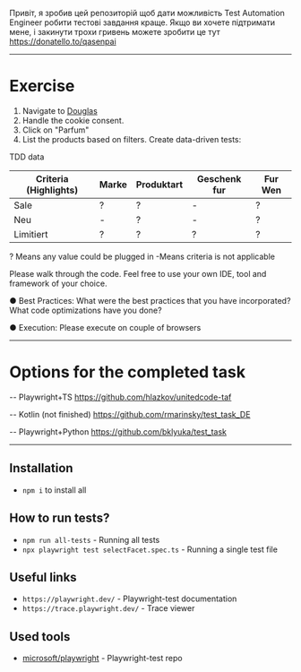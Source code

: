 Привіт, я зробив цей репозиторій щоб дати можливість Test Automation Engineer робити тестові завдання краще.
Якщо ви хочете підтримати мене, і закинути трохи гривень можете зробити це тут 
https://donatello.to/qasenpai

------------------------------------------------------------------------------

# Exercise

1. Navigate to [Douglas](https://www.douglas.de/de)
2. Handle the cookie consent.
3. Click on "Parfum"
4. List the products based on filters. Create data-driven tests:

TDD data  

| Criteria (Highlights) | Marke | Produktart | Geschenk fur | Fur Wen |
|-----------------------|-------|------------|--------------|---------|
| Sale                  | ?     | ?          | -            | ?       |
| Neu                   | -     | ?          | -            | ?       |
| Limitiert             | ?     | ?          | ?            | ?       |

? Means any value could be plugged in
-Means criteria is not applicable

Please walk through the code. Feel free to use your own IDE, tool and framework of your choice.

●	Best Practices: What were the best practices that you have incorporated? What code optimizations have you done? 

●	Execution: Please execute on couple of browsers 

------------------------------------------------------------------------------

# Options for the completed task
-- Playwright+TS
https://github.com/hlazkov/unitedcode-taf

-- Kotlin (not finished)
https://github.com/rmarinsky/test_task_DE

-- Playwright+Python
https://github.com/bklyuka/test_task

------------------------------------------------------------------------------
## Installation

- `npm i` to install all

## How to run tests?

- `npm run all-tests` - Running all tests
- `npx playwright test selectFacet.spec.ts` - Running a single test file

## Useful links

- `https://playwright.dev/` - Playwright-test documentation
- `https://trace.playwright.dev/` - Trace viewer

## Used tools

- [microsoft/playwright](https://github.com/microsoft/playwright) - Playwright-test repo
